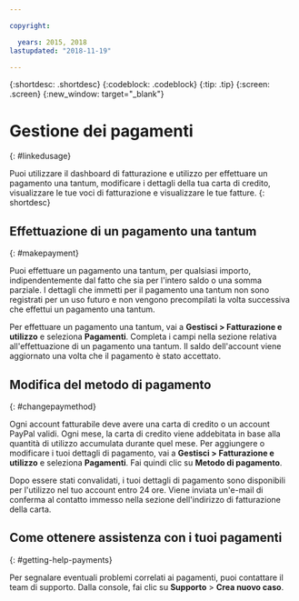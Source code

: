 ```yaml
---

copyright:

  years: 2015, 2018
lastupdated: "2018-11-19"

---
```


{:shortdesc: .shortdesc}
{:codeblock: .codeblock}
{:tip: .tip}
{:screen: .screen}
{:new_window: target="_blank"}


# Gestione dei pagamenti 
{: #linkedusage}

Puoi utilizzare il dashboard di fatturazione e utilizzo per effettuare un pagamento una tantum, modificare i dettagli della tua carta di credito, visualizzare le tue voci di fatturazione e visualizzare le tue fatture.
{: shortdesc}


## Effettuazione di un pagamento una tantum
{: #makepayment}

Puoi effettuare un pagamento una tantum, per qualsiasi importo, indipendentemente dal fatto che sia per l'intero saldo o una somma parziale. I dettagli che immetti per il pagamento una tantum non sono registrati per un uso futuro e non vengono precompilati la volta successiva che effettui un pagamento una tantum.  

Per effettuare un pagamento una tantum, vai a **Gestisci > Fatturazione e utilizzo** e seleziona **Pagamenti**. Completa i campi nella sezione relativa all'effettuazione di un pagamento una tantum. Il saldo dell'account viene aggiornato una volta che il pagamento è stato accettato.


## Modifica del metodo di pagamento
{: #changepaymethod}

Ogni account fatturabile deve avere una carta di credito o un account PayPal validi. Ogni mese, la carta di credito viene addebitata in base alla quantità di utilizzo accumulata durante quel mese. Per aggiungere o modificare i tuoi dettagli di pagamento, vai a **Gestisci > Fatturazione e utilizzo** e seleziona **Pagamenti**. Fai quindi clic su **Metodo di pagamento**.

Dopo essere stati convalidati, i tuoi dettagli di pagamento sono disponibili per l'utilizzo nel tuo account entro 24 ore. Viene inviata un'e-mail di conferma al contatto immesso nella sezione dell'indirizzo di fatturazione della carta.


## Come ottenere assistenza con i tuoi pagamenti
{: #getting-help-payments}

Per segnalare eventuali problemi correlati ai pagamenti, puoi contattare il team di supporto. Dalla console, fai clic su **Supporto** > **Crea nuovo caso**.
